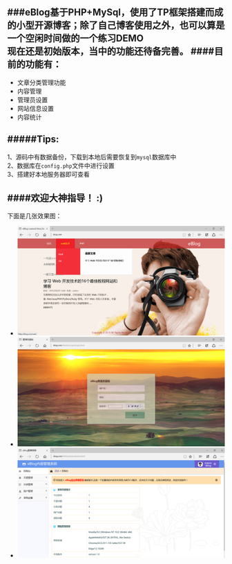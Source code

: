 ###eBlog基于PHP+MySql，使用了TP框架搭建而成的小型开源博客；除了自己博客使用之外，也可以算是一个空闲时间做的一个练习DEMO<br>
现在还是初始版本，当中的功能还待备完善。
####目前的功能有：
------------------
* 文章分类管理功能<br>
* 内容管理<br>
* 管理员设置<br>
* 网站信息设置<br>
* 内容统计<br>

#####Tips:
---------------
1、源码中有数据备份，下载到本地后需要恢复到`mysql`数据库中<br>
2、数据库在`config.php`文件中进行设置<br>
3、搭建好本地服务器即可查看<br>

####欢迎大神指导！ :)  
--------------- 
下面是几张效果图：<br>
* ![](https://github.com/SkyeTang/eBlog/blob/master/Public/img/index.png "主页")
* ![](https://github.com/SkyeTang/eBlog/blob/master/Public/img/adminlogin.png "后台登录")
* ![](https://github.com/SkyeTang/eBlog/blob/master/Public/img/adminindex.png "后台主页")  
